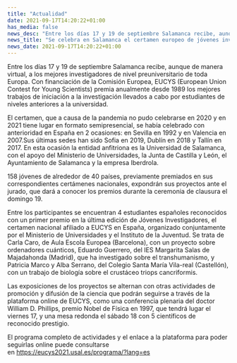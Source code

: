 ```yaml
---
title: "Actualidad"
date: 2021-09-17T14:20:22+01:00
has_media: false
news_desc: "Entre los días 17 y 19 de septiembre Salamanca recibe, aunque de manera virtual, a los mejores investigadores de nivel preuniversitario de toda Europa. Con financiación de la Comisión Europea, EUCYS (European Union Contest for Young Scientists) premia anualmente desde 1989 los mejores trabajos de iniciación a la investigación llevados a cabo por estudiantes de niveles anteriores a la universidad."
news_title: "Se celebra en Salamanca el certamen europeo de jóvenes investigadores EUCYS"
news_date: 2021-09-17T14:20:22+01:00
---
```

<p>Entre los d&iacute;as 17 y 19 de septiembre Salamanca recibe, aunque de manera virtual, a los mejores investigadores de nivel preuniversitario de toda Europa. Con financiaci&oacute;n de la Comisi&oacute;n Europea, EUCYS (European Union Contest for Young Scientists) premia anualmente desde 1989 los mejores trabajos de iniciaci&oacute;n a la investigaci&oacute;n llevados a cabo por estudiantes de niveles anteriores a la universidad.</p>
<p>El certamen, que a causa de la pandemia no pudo celebrarse en 2020 y en 2021 tiene lugar en formato semipresencial, se hab&iacute;a celebrado con anterioridad en Espa&ntilde;a en 2 ocasiones: en Sevilla en 1992 y en Valencia en 2007.Sus &uacute;ltimas sedes han sido Sofia en 2019, Dubl&iacute;n en 2018 y Tall&iacute;n en 2017. En esta ocasi&oacute;n la entidad anfitriona es la Universidad de Salamanca, con el apoyo del Ministerio de Universidades, la Junta de Castilla y Le&oacute;n, el Ayuntamiento de Salamanca y la empresa Iberdrola.</p>
<p>158 j&oacute;venes de alrededor de 40 pa&iacute;ses, previamente premiados en sus correspondientes cert&aacute;menes nacionales, expondr&aacute;n sus proyectos ante el jurado, que dar&aacute; a conocer los premios durante la ceremonia de clausura el domingo 19.</p>
<p>Entre los participantes se encuentran 4 estudiantes espa&ntilde;oles reconocidos con un primer premio en la &uacute;ltima edici&oacute;n de J&oacute;venes Investigadores, el certamen nacional afiliado a EUCYS en Espa&ntilde;a, organizado conjuntamente por el Ministerio de Universidades y el Instituto de la Juventud. Se trata de Carla Caro, de Aula Escola Europea (Barcelona), con un proyecto sobre ordenadores cu&aacute;nticos, Eduardo Guerrero, del IES Margarita Salas de Majadahonda (Madrid), que ha investigado sobre el transhumanismo, y Patricia Marco y Alba Serrano, del Colegio Santa Mar&iacute;a Vila-real (Castell&oacute;n), con un trabajo de biolog&iacute;a sobre el crust&aacute;ceo triops cancriformis.</p>
<p>Las exposiciones de los proyectos se alternan con otras actividades de promoci&oacute;n y difusi&oacute;n de la ciencia que podr&aacute;n seguirse a trav&eacute;s de la plataforma online de EUCYS, como una conferencia plenaria del doctor William D. Phillips, premio Nobel de F&iacute;sica en 1997, que tendr&aacute; lugar el viernes 17, y una mesa redonda el s&aacute;bado 18 con 5 cient&iacute;ficos de reconocido prestigio.</p>
<p>El programa completo de actividades y el enlace a la plataforma para poder seguirlas online puede consultarse en<span>&nbsp;</span><a href="https://eucys2021.usal.es/programa/?lang=es">https://eucys2021.usal.es/programa/?lang=es</a></p>